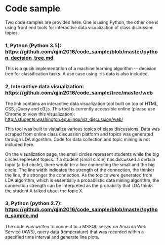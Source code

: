 # Code sample

Two code samples are provided here. One is using Python, the other one is using front end tools for interactive data visualization of class discussion topics.

### 1, Python (Python 3.5): https://github.com/qjin2016/code_sample/blob/master/python_decision_tree.md
This is a qucik implementation of a machine learning algorithm -- decision tree for classification tasks. A use case using iris data is also included.


### 2, Interactive data visualization: https://github.com/qjin2016/code_sample/tree/master/web

The link contains an interactive data visualization tool built on top of HTML, CSS, jQuery and d3.js. This tool is currently accessible online (please use Chrome to view this visualization): http://students.washington.edu/jinqu/viz_discussion/web/ 

This tool was built to visualize various topics of class discussions. Data was scraped from online class discussion platform and topics was generated through LDA algorithm. Code for data collection and topic mining is not included here. 

On the visualization page, the small circles represent students while the big circles represent topics. If a student (small circle) has discussed a certain topic (a bid circle), there would be a line connecting the small and the big circle. The line width indicates the strength of the connection, the thinker the line, the stronger the connection. As the topics were generated from LDA algorithm, which is essentially a probablistic data mining algorithm, the connection strength can be interpreted as the probability that LDA thinks the student A talked about the topic X.


### 3, Python (python 2.7): https://github.com/qjin2016/code_sample/blob/master/python_sample.md

The code was written to connect to a MSSQL server on Amazon Web Service (AWS), query data (temperature) that was recorded within a specified time interval and generate line plots.

